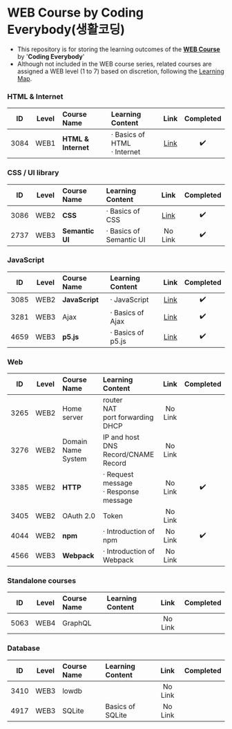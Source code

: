 # WEB Course by Coding Everybody(생활코딩)

- This repository is for storing the learning outcomes of the **[WEB Course](https://opentutorials.org/course/3083)** by '**Coding Everybody**'
- Although not included in the WEB course series, related courses are assigned a WEB level (1 to 7) based on discretion, following the [Learning Map](https://seomal.com/map).

### HTML & Internet
|ID|Level|Course Name|Learning Content|Link|Completed|
|:---:|:---:|:---|:---|:---:|:---:|
|3084|WEB1|**HTML & Internet**|· Basics of HTML<br/>· Internet|[Link](./3084)|✔️|

### CSS / UI library
|ID|Level|Course Name|Learning Content|Link|Completed|
|:---:|:---:|:---|:---|:---:|:---:|
|3086|WEB2|**CSS**|· Basics of CSS|[Link](./3086)|✔️|
|2737|WEB3|**Semantic UI**|· Basics of Semantic UI|No Link|✔️|

### JavaScript
|ID|Level|Course Name|Learning Content|Link|Completed|
|:---:|:---:|:---|:---|:---:|:---:|
|3085|WEB2|**JavaScript**|· JavaScript|[Link](./3085)|✔️|
|3281|WEB3|Ajax|· Basics of Ajax|[Link](./3281)|✔️|
|4659|WEB3|**p5.js**|· Basics of p5.js|[Link](./4659)|✔️|

### Web
|ID|Level|Course Name|Learning Content|Link|Completed|
|:---:|:---:|:---|:---|:---:|:---:|
|3265|WEB2|Home server|router <br/> NAT <br/> port forwarding <br/> DHCP|No Link||
|3276|WEB2|Domain Name System|IP and host <br/> DNS Record/CNAME Record|No Link||
|3385|WEB2|**HTTP**|· Request message<br/>· Response message|No Link|✔️|
|3405|WEB2|OAuth 2.0|Token|No Link||
|4044|WEB2|**npm**|· Introduction of npm|No Link|✔️|
|4566|WEB3|**Webpack**|· Introduction of Webpack|No Link||

### Standalone courses
|ID|Level|Course Name|Learning Content|Link|Completed|
|:---:|:---:|:---|:---|:---:|:---:|
|5063|WEB4|GraphQL||No Link||

### Database
|ID|Level|Course Name|Learning Content|Link|Completed|
|:---:|:---:|:---|:---|:---:|:---:|
|3410|WEB3|lowdb||No Link||
|4917|WEB3|SQLite|Basics of SQLite|No Link||

